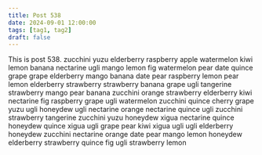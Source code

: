 ```yaml
---
title: Post 538
date: 2024-09-01 12:00:00
tags: [tag1, tag2]
draft: false
---
```

This is post 538.
zucchini
yuzu
elderberry
raspberry
apple
watermelon
kiwi
lemon
banana
nectarine
ugli
mango
lemon
fig
watermelon
pear
date
quince
grape
grape
elderberry
mango
banana
date
pear
raspberry
lemon
pear
lemon
elderberry
strawberry
strawberry
banana
grape
ugli
tangerine
strawberry
mango
pear
banana
zucchini
orange
strawberry
elderberry
kiwi
nectarine
fig
raspberry
grape
ugli
watermelon
zucchini
quince
cherry
grape
yuzu
ugli
honeydew
ugli
nectarine
orange
nectarine
quince
ugli
zucchini
strawberry
tangerine
zucchini
yuzu
honeydew
xigua
nectarine
quince
honeydew
quince
xigua
ugli
grape
pear
kiwi
xigua
ugli
ugli
elderberry
honeydew
zucchini
nectarine
orange
date
pear
mango
lemon
honeydew
elderberry
strawberry
quince
fig
ugli
strawberry
lemon
